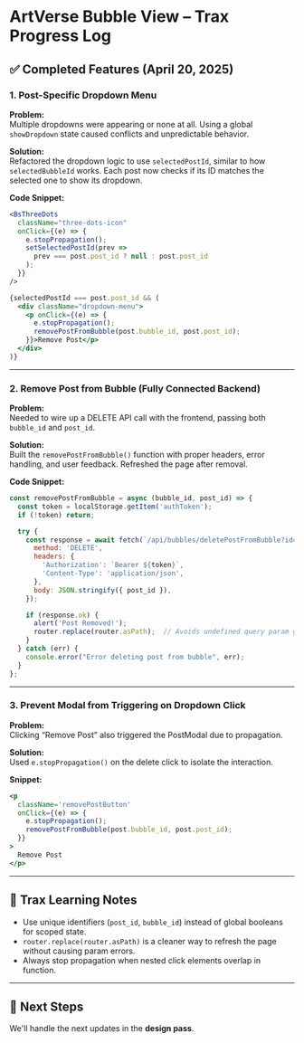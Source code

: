 
# ArtVerse Bubble View – Trax Progress Log

## ✅ Completed Features (April 20, 2025)

### 1. Post-Specific Dropdown Menu

**Problem:**  
Multiple dropdowns were appearing or none at all. Using a global `showDropdown` state caused conflicts and unpredictable behavior.

**Solution:**  
Refactored the dropdown logic to use `selectedPostId`, similar to how `selectedBubbleId` works. Each post now checks if its ID matches the selected one to show its dropdown.

**Code Snippet:**
```jsx
<BsThreeDots
  className="three-dots-icon"
  onClick={(e) => {
    e.stopPropagation();
    setSelectedPostId(prev =>
      prev === post.post_id ? null : post.post_id
    );
  }}
/>

{selectedPostId === post.post_id && (
  <div className="dropdown-menu">
    <p onClick={(e) => {
      e.stopPropagation();
      removePostFromBubble(post.bubble_id, post.post_id);
    }}>Remove Post</p>
  </div>
)}
```

---

### 2. Remove Post from Bubble (Fully Connected Backend)

**Problem:**  
Needed to wire up a DELETE API call with the frontend, passing both `bubble_id` and `post_id`.

**Solution:**  
Built the `removePostFromBubble()` function with proper headers, error handling, and user feedback. Refreshed the page after removal.

**Code Snippet:**
```js
const removePostFromBubble = async (bubble_id, post_id) => {
  const token = localStorage.getItem('authToken');
  if (!token) return;

  try {
    const response = await fetch(`/api/bubbles/deletePostFromBubble?id=${bubble_id}`, {
      method: 'DELETE',
      headers: {
        'Authorization': `Bearer ${token}`,
        'Content-Type': 'application/json',
      },
      body: JSON.stringify({ post_id }),
    });

    if (response.ok) {
      alert('Post Removed!');
      router.replace(router.asPath);  // Avoids undefined query param glitch
    }
  } catch (err) {
    console.error("Error deleting post from bubble", err);
  }
};
```

---

### 3. Prevent Modal from Triggering on Dropdown Click

**Problem:**  
Clicking “Remove Post” also triggered the PostModal due to propagation.

**Solution:**  
Used `e.stopPropagation()` on the delete click to isolate the interaction.

**Snippet:**
```jsx
<p
  className='removePostButton'
  onClick={(e) => {
    e.stopPropagation();
    removePostFromBubble(post.bubble_id, post.post_id);
  }}
>
  Remove Post
</p>
```

---

## 🔄 Trax Learning Notes

- Use unique identifiers (`post_id`, `bubble_id`) instead of global booleans for scoped state.
- `router.replace(router.asPath)` is a cleaner way to refresh the page without causing param errors.
- Always stop propagation when nested click elements overlap in function.

---

## 🎯 Next Steps

We'll handle the next updates in the **design pass**.
